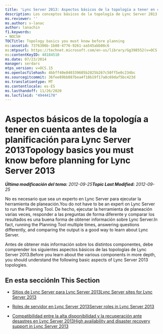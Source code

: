 ```yaml
---
title: 'Lync Server 2013: Aspectos básicos de la topología a tener en cuenta antes de la planificación'
description: Los conceptos básicos de la topología de Lync Server 2013 que debe conocer antes de la planificación.
ms.reviewer: ''
ms.author: v-lanac
author: lanachin
f1.keywords:
- NOCSH
TOCTitle: Topology basics you must know before planning
ms:assetid: 7376306b-1b80-4776-9261-aa545abb08c6
ms:mtpsurl: https://technet.microsoft.com/en-us/library/Gg398552(v=OCS.15)
ms:contentKeyID: 48184510
ms.date: 07/23/2014
manager: serdars
mtps_version: v=OCS.15
ms.openlocfilehash: 4bbff40e840339605b2825b267c50ff5e0c234bc
ms.sourcegitcommit: 36fee89bb887bea4f18b19f17a8c69daf5bc423d
ms.translationtype: MT
ms.contentlocale: es-ES
ms.lasthandoff: 11/26/2020
ms.locfileid: "49444178"
---
```

# <a name="topology-basics-you-must-know-before-planning-for-lync-server-2013"></a><span data-ttu-id="0e899-103">Aspectos básicos de la topología a tener en cuenta antes de la planificación para Lync Server 2013</span><span class="sxs-lookup"><span data-stu-id="0e899-103">Topology basics you must know before planning for Lync Server 2013</span></span>

<div data-xmlns="http://www.w3.org/1999/xhtml">

<div class="topic" data-xmlns="http://www.w3.org/1999/xhtml" data-msxsl="urn:schemas-microsoft-com:xslt" data-cs="https://msdn.microsoft.com/">

<div data-asp="https://msdn2.microsoft.com/asp">



</div>

<div id="mainSection">

<div id="mainBody"><span data-ttu-id="0e899-104">

<span> </span></span><span class="sxs-lookup"><span data-stu-id="0e899-104">

<span> </span></span></span>

<span data-ttu-id="0e899-105">_**Última modificación del tema:** 2012-09-25_</span><span class="sxs-lookup"><span data-stu-id="0e899-105">_**Topic Last Modified:** 2012-09-25_</span></span>

<span data-ttu-id="0e899-106">No es necesario que sea un experto en Lync Server para ejecutar la herramienta de planeación.</span><span class="sxs-lookup"><span data-stu-id="0e899-106">You do not have to be an expert on Lync Server to run the Planning Tool.</span></span> <span data-ttu-id="0e899-107">De hecho, ejecutar la herramienta de planeación varias veces, responder a las preguntas de forma diferente y comparar los resultados es una buena forma de obtener información sobre Lync Server.</span><span class="sxs-lookup"><span data-stu-id="0e899-107">In fact, running the Planning Tool multiple times, answering questions differently, and comparing the output is a good way to learn about Lync Server.</span></span>

<span data-ttu-id="0e899-108">Antes de obtener más información sobre los distintos componentes, debe comprender los siguientes aspectos básicos de las topologías de Lync Server 2013.</span><span class="sxs-lookup"><span data-stu-id="0e899-108">Before you learn about the various components in more depth, you should understand the following basic aspects of Lync Server 2013 topologies.</span></span>

<div>

## <a name="in-this-section"></a><span data-ttu-id="0e899-109">En esta sección</span><span class="sxs-lookup"><span data-stu-id="0e899-109">In This Section</span></span>

  - [<span data-ttu-id="0e899-110">Sitios de Lync Server para Lync Server 2013</span><span class="sxs-lookup"><span data-stu-id="0e899-110">Lync Server sites for Lync Server 2013</span></span>](lync-server-2013-sites.md)

  - [<span data-ttu-id="0e899-111">Roles de servidor en Lync Server 2013</span><span class="sxs-lookup"><span data-stu-id="0e899-111">Server roles in Lync Server 2013</span></span>](lync-server-2013-server-roles.md)

  - [<span data-ttu-id="0e899-112">Compatibilidad entre la alta disponibilidad y la recuperación ante desastres en Lync Server 2013</span><span class="sxs-lookup"><span data-stu-id="0e899-112">High availability and disaster recovery support in Lync Server 2013</span></span>](lync-server-2013-high-availability-and-disaster-recovery-support.md)

<span data-ttu-id="0e899-113"></div>

</div>

<span> </span>

</div>

</div>

</span><span class="sxs-lookup"><span data-stu-id="0e899-113"></div>

</div>

<span> </span>

</div>

</div>

</span></span></div>

